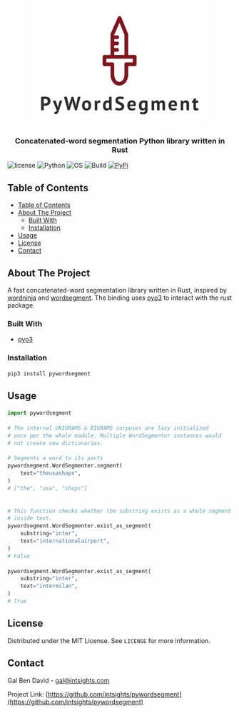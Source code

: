 <p align="center">
    <a href="https://github.com/intsights/pywordsegment">
        <img src="https://raw.githubusercontent.com/intsights/pywordsegment/master/images/logo.png" alt="Logo">
    </a>
    <h3 align="center">
        Concatenated-word segmentation Python library written in Rust
    </h3>
</p>


![license](https://img.shields.io/badge/MIT-License-blue)
![Python](https://img.shields.io/badge/Python-3.7%20%7C%203.8%20%7C%203.9%20%7C%203.10%20%7C%203.11-blue)
![OS](https://img.shields.io/badge/OS-Mac%20%7C%20Linux%20%7C%20Windows-blue)
![Build](https://github.com/intsights/pywordsegment/workflows/Build/badge.svg)
[![PyPi](https://img.shields.io/pypi/v/pywordsegment.svg)](https://pypi.org/project/pywordsegment/)

## Table of Contents

- [Table of Contents](#table-of-contents)
- [About The Project](#about-the-project)
  - [Built With](#built-with)
  - [Installation](#installation)
- [Usage](#usage)
- [License](#license)
- [Contact](#contact)


## About The Project

A fast concatenated-word segmentation library written in Rust, inspired by [wordninja](https://github.com/keredson/wordninja) and [wordsegment](https://github.com/grantjenks/python-wordsegment). The binding uses [pyo3](https://github.com/PyO3/pyo3) to interact with the rust package.


### Built With

* [pyo3](https://github.com/PyO3/pyo3)


### Installation

```sh
pip3 install pywordsegment
```


## Usage

```python
import pywordsegment

# The internal UNIGRAMS & BIGRAMS corpuses are lazy initialized
# once per the whole module. Multiple WordSegmenter instances would
# not create new dictionaries.

# Segments a word to its parts
pywordsegment.WordSegmenter.segment(
    text="theusashops",
)
# ["the", "usa", "shops"]


# This function checks whether the substring exists as a whole segment
# inside text.
pywordsegment.WordSegmenter.exist_as_segment(
    substring="inter",
    text="internationalairport",
)
# False

pywordsegment.WordSegmenter.exist_as_segment(
    substring="inter",
    text="intermilan",
)
# True
```


## License

Distributed under the MIT License. See `LICENSE` for more information.


## Contact

Gal Ben David - gal@intsights.com

Project Link: [https://github.com/intsights/pywordsegment](https://github.com/intsights/pywordsegment)
